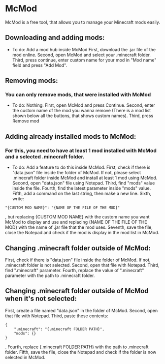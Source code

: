 # McMod
McMod is a free tool, that allows you to manage your Minecraft mods easily.
## Downloading and adding mods:
- To do: Add a mod hub inside McMod
First, download the .jar file of the mod online.
Second, open McMod and select your .minecraft folder.
Third, press continue, enter custom name for your mod in "Mod name" field and press "Add Mod".
## Removing mods:
### You can only remove mods, that were installed with McMod
- To do: Nothing.
First, open McMod and press Continue.
Second, enter the custom name of the mod you wanna remove (There is a mod list shown below all the buttons, that shows custom names).
Third, press Remove mod
## Adding already installed mods to McMod:
### For this, you need to have at least 1 mod installed with McMod and a selected .minecraft folder.
- To do: Add a feature to do this inside McMod.
First, check if there is "data.json" file inside the folder of McMod. If not, please select .minecraft folder inside McMod and install at least 1 mod using McMod.
Second, open "data.json" file using Notepad.
Third, find "mods" value inside the file.
Fourth, find the latest parameter inside "mods" value.
Fifth, add a command on the last string, then make a new line.
Sixth, write:
```
"{CUSTOM MOD NAME}": "{NAME OF THE FILE OF THE MOD}"
```
, but replacing {CUSTOM MOD NAME} with the custom name you want McMod to display and use and replacing {NAME OF THE FILE OF THE MOD} with the name of .jar file that the mod uses.
Seventh, save the file, close the Notepad and check if the mod is display in the mod list in McMod.
## Changing .minecraft folder outside of McMod:
First, check if there is "data.json" file inside the folder of McMod. If not, .minecraft folder is not selected.
Second, open that file with Notepad.
Third, find ".minecraft" parameter.
Fourth, replace the value of ".minecraft" parameter with the path to .minecraft folder.
## Changing .minecraft folder outside of McMod when it's not selected:
First, create a file named "data.json" in the folder of McMod.
Second, open that file with Notepad.
Third, paste these contents:
```
{
    ".minecraft": "{.minecraft FOLDER PATH}",
    "mods": {}
}
```
.
Fourth, replace {.minecraft FOLDER PATH} with the path to .minecraft folder.
Fifth, save the file, close the Notepad and check if the folder is now selected in McMod.
